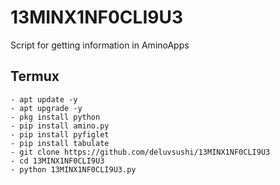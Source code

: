 # 13MINX1NF0CLI9U3
Script for getting information in AminoApps

## Termux
```shell
- apt update -y
- apt upgrade -y
- pkg install python
- pip install amino.py
- pip install pyfiglet
- pip install tabulate
- git clone https://github.com/deluvsushi/13MINX1NF0CLI9U3
- cd 13MINX1NF0CLI9U3
- python 13MINX1NF0CLI9U3.py
```
